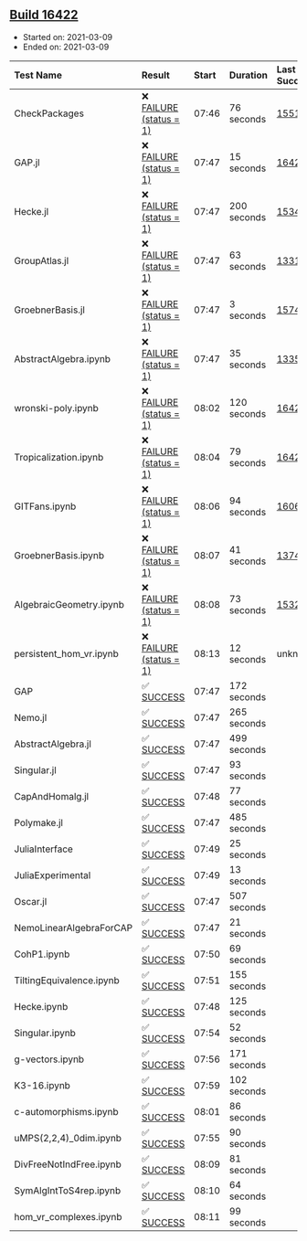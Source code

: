 ## [Build 16422](https://oscarci.mathematik.uni-kl.de/job/oscar/16422/)

* Started on: 2021-03-09
* Ended on: 2021-03-09

| Test Name    | Result | Start | Duration | Last Success | First Failure |
|:-------------|:-------|:------|:---------|:-------------|:--------------|
| CheckPackages | ❌ [FAILURE (status = 1)](https://oscarci.mathematik.uni-kl.de/job/oscar/16422/artifact/logs/build-16422/CheckPackages.log) | 07:46 | 76 seconds | [15514](https://oscarci.mathematik.uni-kl.de/job/oscar/15514/) | [15515](https://oscarci.mathematik.uni-kl.de/job/oscar/15515/) |
| GAP.jl | ❌ [FAILURE (status = 1)](https://oscarci.mathematik.uni-kl.de/job/oscar/16422/artifact/logs/build-16422/GAP.jl.log) | 07:47 | 15 seconds | [16421](https://oscarci.mathematik.uni-kl.de/job/oscar/16421/) | [16422](https://oscarci.mathematik.uni-kl.de/job/oscar/16422/) |
| Hecke.jl | ❌ [FAILURE (status = 1)](https://oscarci.mathematik.uni-kl.de/job/oscar/16422/artifact/logs/build-16422/Hecke.jl.log) | 07:47 | 200 seconds | [15344](https://oscarci.mathematik.uni-kl.de/job/oscar/15344/) | [15348](https://oscarci.mathematik.uni-kl.de/job/oscar/15348/) |
| GroupAtlas.jl | ❌ [FAILURE (status = 1)](https://oscarci.mathematik.uni-kl.de/job/oscar/16422/artifact/logs/build-16422/GroupAtlas.jl.log) | 07:47 | 63 seconds | [13311](https://oscarci.mathematik.uni-kl.de/job/oscar/13311/) | [13312](https://oscarci.mathematik.uni-kl.de/job/oscar/13312/) |
| GroebnerBasis.jl | ❌ [FAILURE (status = 1)](https://oscarci.mathematik.uni-kl.de/job/oscar/16422/artifact/logs/build-16422/GroebnerBasis.jl.log) | 07:47 | 3 seconds | [15745](https://oscarci.mathematik.uni-kl.de/job/oscar/15745/) | [15746](https://oscarci.mathematik.uni-kl.de/job/oscar/15746/) |
| AbstractAlgebra.ipynb | ❌ [FAILURE (status = 1)](https://oscarci.mathematik.uni-kl.de/job/oscar/16422/artifact/logs/build-16422/AbstractAlgebra.ipynb.log) | 07:47 | 35 seconds | [13355](https://oscarci.mathematik.uni-kl.de/job/oscar/13355/) | [13356](https://oscarci.mathematik.uni-kl.de/job/oscar/13356/) |
| wronski-poly.ipynb | ❌ [FAILURE (status = 1)](https://oscarci.mathematik.uni-kl.de/job/oscar/16422/artifact/logs/build-16422/wronski-poly.ipynb.log) | 08:02 | 120 seconds | [16420](https://oscarci.mathematik.uni-kl.de/job/oscar/16420/) | [16421](https://oscarci.mathematik.uni-kl.de/job/oscar/16421/) |
| Tropicalization.ipynb | ❌ [FAILURE (status = 1)](https://oscarci.mathematik.uni-kl.de/job/oscar/16422/artifact/logs/build-16422/Tropicalization.ipynb.log) | 08:04 | 79 seconds | [16421](https://oscarci.mathematik.uni-kl.de/job/oscar/16421/) | [16422](https://oscarci.mathematik.uni-kl.de/job/oscar/16422/) |
| GITFans.ipynb | ❌ [FAILURE (status = 1)](https://oscarci.mathematik.uni-kl.de/job/oscar/16422/artifact/logs/build-16422/GITFans.ipynb.log) | 08:06 | 94 seconds | [16068](https://oscarci.mathematik.uni-kl.de/job/oscar/16068/) | [16069](https://oscarci.mathematik.uni-kl.de/job/oscar/16069/) |
| GroebnerBasis.ipynb | ❌ [FAILURE (status = 1)](https://oscarci.mathematik.uni-kl.de/job/oscar/16422/artifact/logs/build-16422/GroebnerBasis.ipynb.log) | 08:07 | 41 seconds | [13748](https://oscarci.mathematik.uni-kl.de/job/oscar/13748/) | [13749](https://oscarci.mathematik.uni-kl.de/job/oscar/13749/) |
| AlgebraicGeometry.ipynb | ❌ [FAILURE (status = 1)](https://oscarci.mathematik.uni-kl.de/job/oscar/16422/artifact/logs/build-16422/AlgebraicGeometry.ipynb.log) | 08:08 | 73 seconds | [15322](https://oscarci.mathematik.uni-kl.de/job/oscar/15322/) | [15323](https://oscarci.mathematik.uni-kl.de/job/oscar/15323/) |
| persistent_hom_vr.ipynb | ❌ [FAILURE (status = 1)](https://oscarci.mathematik.uni-kl.de/job/oscar/16422/artifact/logs/build-16422/persistent_hom_vr.ipynb.log) | 08:13 | 12 seconds | unknown | unknown |
| GAP | ✅ [SUCCESS](https://oscarci.mathematik.uni-kl.de/job/oscar/16422/artifact/logs/build-16422/GAP.log) | 07:47 | 172 seconds |  |  |
| Nemo.jl | ✅ [SUCCESS](https://oscarci.mathematik.uni-kl.de/job/oscar/16422/artifact/logs/build-16422/Nemo.jl.log) | 07:47 | 265 seconds |  |  |
| AbstractAlgebra.jl | ✅ [SUCCESS](https://oscarci.mathematik.uni-kl.de/job/oscar/16422/artifact/logs/build-16422/AbstractAlgebra.jl.log) | 07:47 | 499 seconds |  |  |
| Singular.jl | ✅ [SUCCESS](https://oscarci.mathematik.uni-kl.de/job/oscar/16422/artifact/logs/build-16422/Singular.jl.log) | 07:47 | 93 seconds |  |  |
| CapAndHomalg.jl | ✅ [SUCCESS](https://oscarci.mathematik.uni-kl.de/job/oscar/16422/artifact/logs/build-16422/CapAndHomalg.jl.log) | 07:48 | 77 seconds |  |  |
| Polymake.jl | ✅ [SUCCESS](https://oscarci.mathematik.uni-kl.de/job/oscar/16422/artifact/logs/build-16422/Polymake.jl.log) | 07:47 | 485 seconds |  |  |
| JuliaInterface | ✅ [SUCCESS](https://oscarci.mathematik.uni-kl.de/job/oscar/16422/artifact/logs/build-16422/JuliaInterface.log) | 07:49 | 25 seconds |  |  |
| JuliaExperimental | ✅ [SUCCESS](https://oscarci.mathematik.uni-kl.de/job/oscar/16422/artifact/logs/build-16422/JuliaExperimental.log) | 07:49 | 13 seconds |  |  |
| Oscar.jl | ✅ [SUCCESS](https://oscarci.mathematik.uni-kl.de/job/oscar/16422/artifact/logs/build-16422/Oscar.jl.log) | 07:47 | 507 seconds |  |  |
| NemoLinearAlgebraForCAP | ✅ [SUCCESS](https://oscarci.mathematik.uni-kl.de/job/oscar/16422/artifact/logs/build-16422/NemoLinearAlgebraForCAP.log) | 07:47 | 21 seconds |  |  |
| CohP1.ipynb | ✅ [SUCCESS](https://oscarci.mathematik.uni-kl.de/job/oscar/16422/artifact/logs/build-16422/CohP1.ipynb.log) | 07:50 | 69 seconds |  |  |
| TiltingEquivalence.ipynb | ✅ [SUCCESS](https://oscarci.mathematik.uni-kl.de/job/oscar/16422/artifact/logs/build-16422/TiltingEquivalence.ipynb.log) | 07:51 | 155 seconds |  |  |
| Hecke.ipynb | ✅ [SUCCESS](https://oscarci.mathematik.uni-kl.de/job/oscar/16422/artifact/logs/build-16422/Hecke.ipynb.log) | 07:48 | 125 seconds |  |  |
| Singular.ipynb | ✅ [SUCCESS](https://oscarci.mathematik.uni-kl.de/job/oscar/16422/artifact/logs/build-16422/Singular.ipynb.log) | 07:54 | 52 seconds |  |  |
| g-vectors.ipynb | ✅ [SUCCESS](https://oscarci.mathematik.uni-kl.de/job/oscar/16422/artifact/logs/build-16422/g-vectors.ipynb.log) | 07:56 | 171 seconds |  |  |
| K3-16.ipynb | ✅ [SUCCESS](https://oscarci.mathematik.uni-kl.de/job/oscar/16422/artifact/logs/build-16422/K3-16.ipynb.log) | 07:59 | 102 seconds |  |  |
| c-automorphisms.ipynb | ✅ [SUCCESS](https://oscarci.mathematik.uni-kl.de/job/oscar/16422/artifact/logs/build-16422/c-automorphisms.ipynb.log) | 08:01 | 86 seconds |  |  |
| uMPS(2,2,4)_0dim.ipynb | ✅ [SUCCESS](https://oscarci.mathematik.uni-kl.de/job/oscar/16422/artifact/logs/build-16422/uMPS-2-2-4-_0dim.ipynb.log) | 07:55 | 90 seconds |  |  |
| DivFreeNotIndFree.ipynb | ✅ [SUCCESS](https://oscarci.mathematik.uni-kl.de/job/oscar/16422/artifact/logs/build-16422/DivFreeNotIndFree.ipynb.log) | 08:09 | 81 seconds |  |  |
| SymAlgIntToS4rep.ipynb | ✅ [SUCCESS](https://oscarci.mathematik.uni-kl.de/job/oscar/16422/artifact/logs/build-16422/SymAlgIntToS4rep.ipynb.log) | 08:10 | 64 seconds |  |  |
| hom_vr_complexes.ipynb | ✅ [SUCCESS](https://oscarci.mathematik.uni-kl.de/job/oscar/16422/artifact/logs/build-16422/hom_vr_complexes.ipynb.log) | 08:11 | 99 seconds |  |  |

